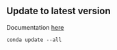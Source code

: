 ## Update to latest version

Documentation [here](https://docs.anaconda.com/anaconda/install/update-version/)
```
conda update --all
```
